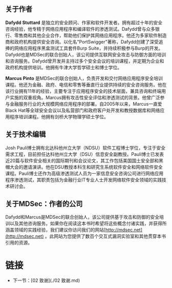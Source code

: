 ## 关于作者

**Dafydd Stuttard** 是独立的安全顾问、作家和软件开发者。拥有超过十年的安全咨询经验，他专精于网络应用程序和编译软件的渗透测试。Dafydd曾与众多银行、零售商和其他企业合作，帮助他们保护其网络应用程序。他还为多家软件制造商和政府机构提供安全咨询。以化名"PortSwigger"著称，Dafydd创建了深受追捧的网络应用程序黑盒测试工具套件Burp Suite，并持续积极参与Burp的开发。Dafydd也是MDSec的联合创始人，该公司提供互联网安全攻击与防御方面的培训和咨询服务。Dafydd曾开发并主持过多个安全会议的培训课程，并定期为企业和政府机构提供培训。他拥有牛津大学哲学硕士和博士学位。

**Marcus Pinto** 是MDSec的联合创始人，负责开发和交付网络应用程序安全培训课程。他还为金融、政府、电信和零售等垂直行业提供持续的安全咨询服务。他在该行业拥有11年的经验，主要专注于应用程序安全的技术层面，兼具咨询和终端用户实施的双重视角。Marcus拥有攻击性安全评估和渗透测试的背景。他曾广泛参与金融服务行业的大规模网络应用程序的部署。自2005年以来，Marcus一直爱Black Hat等全球安全会议以及私营部门和政府客户处开发和教授数据库和网络应用程序培训课程。他拥有剑桥大学物理学硕士学位。

## 关于技术编辑

Josh Pauli博士拥有北达科他州立大学（NDSU）软件工程博士学位，专注于安全需求工程，目前担任达科他州立大学（DSU）信息安全副教授。Pauli博士已发表近20篇与软件安全相关的国际期刊和会议论文，其工作包括美国国土安全部和黑帽大会的邀请演讲。他在DSU教授本科生和研究生系统软件安全和网络软件安全课程。Pauli博士还作为高级渗透测试人员为一家信息安全咨询公司进行网络应用程序渗透测试，其职责包括为金融行业IT专业人士开发网络软件安全领域的实践技术研讨会。

## 关于MDSec：作者的公司

Dafydd和Marcus是MDSec的联合创始人，该公司提供基于攻击和防御的安全培训以及其他咨询服务。如果你在阅读这本书时希望将这些概念付诸实践，并获得所涵盖领域的实践经验，我们建议你访问我们的网站[http://mdsec.net](http://mdsec.net) 。此网站为您提供了数百个交互式漏洞实验室和其他贯穿本书引用的资源。

# 链接

- 下一节：[02 致谢](./02 致谢.md)



